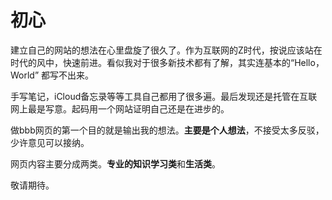
# 初心
建立自己的网站的想法在心里盘旋了很久了。作为互联网的Z时代，按说应该站在时代的风中，快速前进。看似我对于很多新技术都有了解，其实连基本的“Hello，World” 都写不出来。

手写笔记，iCloud备忘录等等工具自己都用了很多遍。最后发现还是托管在互联网上最是写意。起码用一个网站证明自己还是在进步的。

做bbb网页的第一个目的就是输出我的想法。**主要是个人想法**，不接受太多反驳，少许意见可以接纳。

网页内容主要分成两类。**专业的知识学习类**和**生活类**。

敬请期待。
